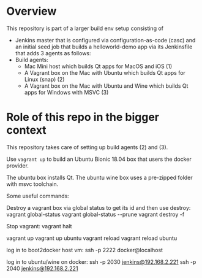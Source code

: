 Overview
==========

This repository is part of a larger build env setup consisting of

- Jenkins master that is configured via configuration-as-code (casc) and an initial seed job that builds a helloworld-demo app via its Jenkinsfile that adds 3 agents as follows:
- Build agents:
  - Mac Mini host which builds Qt apps for MacOS and iOS (1)
  - A Vagrant box on the Mac with Ubuntu which builds Qt apps for Linux (snap) (2)
  - A Vagrant box on the Mac with Ubuntu and Wine which builds Qt apps for Windows with MSVC (3)

Role of this repo in the bigger context
==========

This repository takes care of setting up build agents (2) and (3).

Use `vagrant up` to build an Ubuntu Bionic 18.04 box that users the docker provider.

The ubuntu box installs Qt.
The ubuntu wine box uses a pre-zipped folder with msvc toolchain.



Some useful commands:

Destroy a vagrant box via global status to get its id and then use destroy:
vagrant global-status
vagrant global-status --prune
vagrant destroy <id> -f

Stop vagrant:
vagrant halt

vagrant up
vagrant up ubuntu
vagrant reload 
vagrant reload ubuntu


log in to boot2docker host vm:
ssh -p 2222 docker@localhost

log in to ubuntu/wine on docker:
ssh -p 2030 jenkins@192.168.2.221
ssh -p 2040 jenkins@192.168.2.221